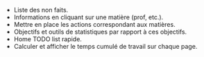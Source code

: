 - Liste des non faits.
- Informations en cliquant sur une matière (prof, etc.).
- Mettre en place les actions correspondant aux matières.
- Objectifs et outils de statistiques par rapport à ces objectifs.
- Home TODO list rapide.
- Calculer et afficher le temps cumulé de travail sur chaque page.
